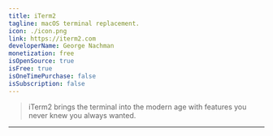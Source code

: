 ```yaml
---
title: iTerm2
tagline: macOS terminal replacement.
icon: ./icon.png
link: https://iterm2.com
developerName: George Nachman
monetization: free
isOpenSource: true
isFree: true
isOneTimePurchase: false
isSubscription: false
---
```


> iTerm2 brings the terminal into the modern age with features you never knew you always wanted.

---
